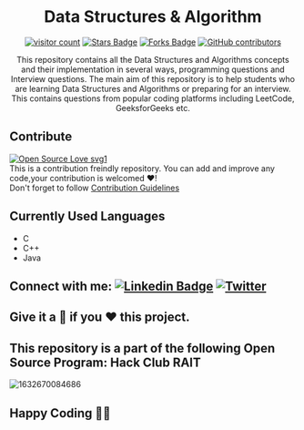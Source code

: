 <div align="center">
<h1> Data Structures & Algorithm </h1>


<a href="https://github.com/aritra-tech/Data-Structure-Algorithm"><img src="https://visitor-badge.laobi.icu/badge?page_id=aritra-tech/Data-Structure-Algorithm" alt="visitor count"/></a>
<a href="https://github.com/aritra-tech/Data-Structure-Algorithm/stargazers"><img src="https://img.shields.io/github/stars/aritra-tech/Data-Structure-Algorithm" alt="Stars Badge"/></a>
<a href="https://github.com/aritra-tech/Data-Structure-Algorithm/network/members"><img src="https://img.shields.io/github/forks/aritra-tech/Data-Structure-Algorithm" alt="Forks Badge"/></a>
<a href="https://github.com/aritra-tech/Data-Structure-Algorithm/graphs/contributors"><img alt="GitHub contributors" src="https://img.shields.io/github/contributors/aritra-tech/Data-Structure-Algorithm?color=2b9348"></a>

This repository contains all the Data Structures and Algorithms concepts and their implementation in several ways, programming questions and Interview questions. The main aim of this repository is to help students who are learning Data Structures and Algorithms or preparing for an interview. This contains questions from popular coding platforms including LeetCode, GeeksforGeeks etc.

</div>

## Contribute
[![Open Source Love svg1](https://badges.frapsoft.com/os/v1/open-source.svg?v=103)](https://github.com/ellerbrock/open-source-badges/)  
This is a contribution freindly repository. You can add and improve any code,your contribution is welcomed ❤️!     
Don't forget to follow [Contribution Guidelines](CONTRIBUTING.md)

## Currently Used Languages  
* C
* C++
* Java

## Connect with me:  [![Linkedin Badge](https://img.shields.io/badge/-LinkedIn-blue?style=flat-square&logo=Linkedin&logoColor=white&link=https://www.linkedin.com/in/aritra-das-/)](https://www.linkedin.com/in/aritra-das-/) [![Twitter](https://img.shields.io/badge/Twitter-1DA1F2?style=flat-square&logo=twitter&logoColor=white)](https://twitter.com/aritratech) 

## Give it a 🌟 if you ❤ this project.

## This repository is a part of the following Open Source Program: Hack Club RAIT


![1632670084686](https://user-images.githubusercontent.com/80090908/179052180-5067b5fe-9c98-421e-b818-ae4bd7976ca8.jpg)


## Happy Coding 👨‍💻
